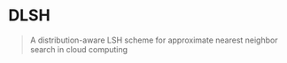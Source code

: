 # DLSH
> A distribution-aware LSH scheme for approximate nearest neighbor search in cloud computing

